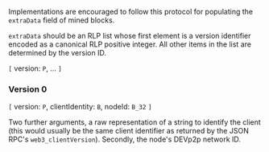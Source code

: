 Implementations are encouraged to follow this protocol for populating the `extraData` field of mined blocks.

`extraData` should be an RLP list whose first element is a version identifier encoded as a canonical RLP positive integer. All other items in the list are determined by the version ID.

`[` version: `P`, ... `]`

### Version 0

`[` version: `P`, clientIdentity: `B`, nodeId: `B_32` `]`

Two further arguments, a raw representation of a string to identify the client (this would usually be the same client identifier as returned by the JSON RPC's `web3_clientVersion`). Secondly, the node's DEVp2p network ID.
